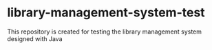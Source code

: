 # library-management-system-test
This repository is created for testing the library management system designed with Java
